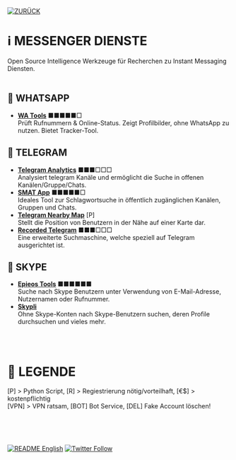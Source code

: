 <div align="left">
  <a href="https://github.com/ot2i7ba/OSINT/blob/main/de/"><img alt="ZURÜCK" src="https://img.shields.io/badge/ZURÜCK-lightgrey.svg?style=for-the-badge"></a>
</div>

# ℹ️ MESSENGER DIENSTE
Open Source Intelligence Werkzeuge für Recherchen zu Instant Messaging Diensten.<br/><br/>

## 📑 WHATSAPP
- **[WA Tools](https://watools.io/ "WA Tools")** ■■■■■□<br/>
Prüft Rufnummern & Online-Status. Zeigt Profilbilder, ohne WhatsApp zu nutzen. Bietet Tracker-Tool.

## 📑 TELEGRAM
- **[Telegram Analytics](https://tgstat.com/ "Telegram Analytics")** ■■■□□□<br/>
Analysiert telegram Kanäle und ermöglicht die Suche in offenen Kanälen/Gruppe/Chats.
- **[SMAT App](https://www.smat-app.com/search?searchTerm=osint&startDate=2021-06-29&endDate=2021-12-29&websites=telegram&numberOf=10&interval=day&limit=1000&changepoint=false "SMAT App")** ■■■■■□<br/>
Ideales Tool zur Schlagwortsuche in öffentlich zugänglichen Kanälen, Gruppen und Chats.
- **[Telegram Nearby Map](https://github.com/tejado/telegram-nearby-map "Telegram Nearby Map")** [P]<br/>
Stellt die Position von Benutzern in der Nähe auf einer Karte dar.
- **[Recorded Telegram](https://api.recordedtelegram.com/ "Recorded Telegram")** ■■■□□□<br/>
Eine erweiterte Suchmaschine, welche speziell auf Telegram ausgerichtet ist.

## 📑 SKYPE
- **[Epieos Tools](https://tools.epieos.com/skype.php "Epieos Tools - Skype Lookup")** ■■■■■■<br/>
Suche nach Skype Benutzern unter Verwendung von E-Mail-Adresse, Nutzernamen oder Rufnummer.
- **[Skypli](https://skypli.com/ "Skypli")**<br/>
Ohne Skype-Konten nach Skype-Benutzern suchen, deren Profile durchsuchen und vieles mehr.

<br/><br/>
# 📌 LEGENDE
[P] > Python Script, [R] > Regiestrierung nötig/vorteilhaft, [€$] > kostenpflichtig<br/>[VPN] > VPN ratsam, [BOT] Bot Service, [DEL] Fake Account löschen!<br/><br/>

<br/><br/>
<div align="left">
  <a href="https://github.com/ot2i7ba/OSINT/blob/main/en/README.md"><img alt="README English" src="https://img.shields.io/badge/README-English-lightgrey.svg?style=for-the-badge"></a>
  <a href="https://twitter.com/intent/follow?screen_name=ot2i7ba"><img alt="Twitter Follow" src="https://img.shields.io/twitter/follow/ot2i7ba?logo=twitter&logoColor=white&style=for-the-badge"></a>
</div>

